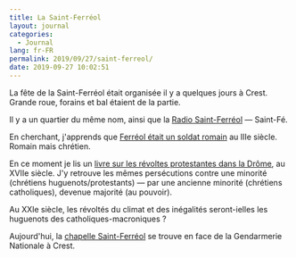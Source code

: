 ```yaml
---
title: La Saint-Ferréol
layout: journal
categories:
  - Journal
lang: fr-FR
permalink: 2019/09/27/saint-ferreol/
date: 2019-09-27 10:02:51
---
```


La fête de la Saint-Ferréol était organisée il y a quelques jours à Crest. Grande roue, forains et bal étaient de la partie.

Il y a un quartier du même nom, ainsi que la [Radio Saint-Ferréol](http://radiosaintfe.com) — Saint-Fé.

En cherchant, j'apprends que [Ferréol était un soldat romain](https://nominis.cef.fr/contenus/saint/1873/Saint-Ferreol.html)  au IIIe siècle. Romain mais chrétien.

En ce moment je lis un [livre sur les révoltes protestantes dans la Drôme](https://cartepatrimoine.ladrome.fr/notice-1836), au XVIIe siècle. J'y retrouve les mêmes persécutions contre une minorité (chrétiens huguenots/protestants) — par une ancienne minorité (chrétiens catholiques), devenue majorité (au pouvoir).

Au XXIe siècle, les révoltés du climat et des inégalités seront-ielles les huguenots des catholiques-macroniques ?

Aujourd'hui, la [chapelle Saint-Ferréol](https://www.librairiejeancalvin.fr/index.php/ljc/Publications/ISABEAU-VINCENT_22013) se trouve en face de la Gendarmerie Nationale à Crest.